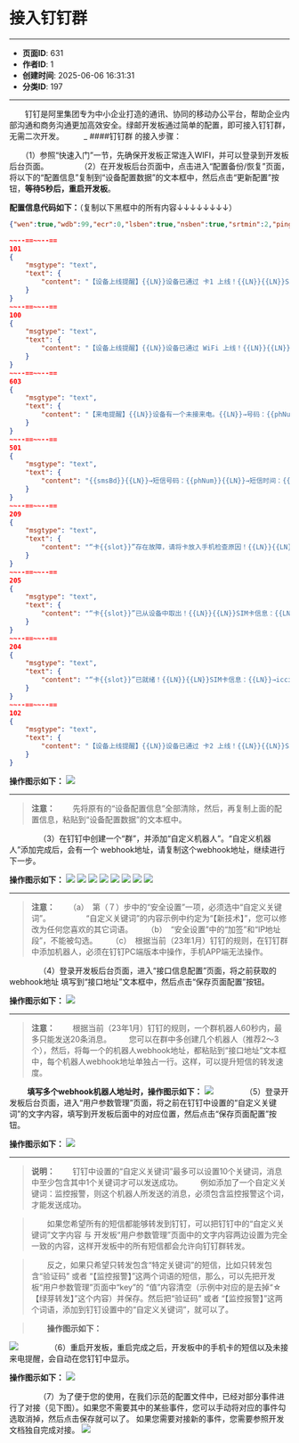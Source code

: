 # 接入钉钉群

---
- **页面ID**: 631
- **作者ID**: 1
- **创建时间**: 2025-06-06 16:31:31
- **分类ID**: 197
---

　　钉钉是阿里集团专为中小企业打造的通讯、协同的移动办公平台，帮助企业内部沟通和商务沟通更加高效安全。绿邮开发板通过简单的配置，即可接入钉钉群，无需二次开发。
　　
_
####钉钉群 的接入步骤：

　　（1）参照“快速入门”一节，先确保开发板正常连入WIFI，并可以登录到开发板后台页面。
　　
　　（2）在开发板后台页面中，点击进入“配置备份/恢复”页面，将以下的“配置信息”复制到“设备配置数据”的文本框中，然后点击“更新配置”按钮，**等待5秒后，重启开发板**。

**配置信息代码如下：**（复制以下黑框中的所有内容↓↓↓↓↓↓↓↓）
```json
{"wen":true,"wdb":99,"ecr":0,"lsben":true,"nsben":true,"srtmin":2,"ping":175,"ackMax":8000,"schr":4,"tz":8,"tca":15,"otat":3,"botm":[0,0],"amo":[1,1],"cim":[],"cims":[],"lss":[30,30],"sen":[false,false],"ord":[20,10],"str2":["SM","SM"],"sysArgs":null,"adName":"admin","uip":[{"url":"","method":1,"conType":1,"jcl":false,"reqFreq":true,"reqCnt":20,"reqOkLog":false,"reqErrLog":true,"allType":[100,101,102,204,205,209,501,603],"userArgs":{"0":{"un":"devName","uv":"{{devId}}","en":"0"},"1":{"un":"key","uv":"☆【绿芽转发】","en":"0"},"2":{"un":"tail","uv":"★☆★☆短信小尾巴（不需要可以不填写）","en":"0"}}}]}

~~--==~~--==
101
{
    "msgtype": "text",
    "text": {
        "content": "【设备上线提醒】{{LN}}设备已通过 卡1 上线！{{LN}}{{LN}}SIM卡信息：{{LN}}→iccid：{{iccId}}{{LN}}→imsi：{{imsi}}{{LN}}→卡号：{{msIsdn}}{{LN}}→信号强度：{{dbm}}%{{LN}}{{LN}}↑↑来源：{{{devName}}}{{LN}}→时间：{{YMDHMS}}{{LN}}{{{key}}}"
    }
}
~~--==~~--==
100
{
    "msgtype": "text",
    "text": {
        "content": "【设备上线提醒】{{LN}}设备已通过 WiFi 上线！{{LN}}{{LN}}→本机IP：{{ip}}{{LN}}→WiFi热点：{{ssid}}{{LN}}→信号强度：{{dbm}}%{{LN}}{{LN}}↑↑来源：{{{devName}}}{{LN}}→时间：{{YMDHMS}}{{LN}}{{{key}}}"
    }
}
~~--==~~--==
603
{
    "msgtype": "text",
    "text": {
        "content": "【来电提醒】{{LN}}设备有一个未接来电。{{LN}}→号码：{{phNum}}{{LN}}→时间：{{telStartTs|$ts2hhmmss(':')}} 至 {{telEndTs|$ts2hhmmss(':')}}{{LN}}{{LN}}↑↑来源：{{{devName}}}（卡{{slot}} {{msIsdn}}）{{LN}}→时间：{{YMDHMS}}{{LN}}{{{key}}}"
    }
}
~~--==~~--==
501
{
    "msgtype": "text",
    "text": {
        "content": "{{smsBd}}{{LN}}→短信号码：{{phNum}}{{LN}}→短信时间：{{smsTs|$ts2yyyymmddhhmmss('-',':')}}{{LN}}↑↑来源：{{{devName}}}（卡{{slot}} {{msIsdn}}）{{LN}}→时间：{{YMDHMS}}{{LN}}{{{tail}}}{{LN}}{{{key}}}"
    }
}
~~--==~~--==
209
{
    "msgtype": "text",
    "text": {
        "content": "“卡{{slot}}”存在故障，请将卡放入手机检查原因！{{LN}}{{LN}}SIM卡信息：{{LN}}→iccid：{{iccId}}{{LN}}→imsi：{{imsi}}{{LN}}→卡号：{{msIsdn}}{{LN}}{{LN}}↑↑来源：{{{devName}}}{{LN}}→时间：{{YMDHMS}}{{LN}}{{{key}}}"
    }
}
~~--==~~--==
205
{
    "msgtype": "text",
    "text": {
        "content": "“卡{{slot}}”已从设备中取出！{{LN}}{{LN}}SIM卡信息：{{LN}}→iccid：{{iccId}}{{LN}}→imsi：{{imsi}}{{LN}}→卡号：{{msIsdn}}{{LN}}{{LN}}↑↑来源：{{{devName}}}{{LN}}→时间：{{YMDHMS}}{{LN}}{{{key}}}"
    }
}
~~--==~~--==
204
{
    "msgtype": "text",
    "text": {
        "content": "“卡{{slot}}”已就绪！{{LN}}{{LN}}SIM卡信息：{{LN}}→iccid：{{iccId}}{{LN}}→imsi：{{imsi}}{{LN}}→卡号：{{msIsdn}}{{LN}}→信号强度：{{dbm}}%{{LN}}{{LN}}↑↑来源：{{{devName}}}{{LN}}→时间：{{YMDHMS}}{{LN}}{{{key}}}"
    }
}
~~--==~~--==
102
{
    "msgtype": "text",
    "text": {
        "content": "【设备上线提醒】{{LN}}设备已通过 卡2 上线！{{LN}}{{LN}}SIM卡信息：{{LN}}→iccid：{{iccId}}{{LN}}→imsi：{{imsi}}{{LN}}→卡号：{{msIsdn}}{{LN}}→信号强度：{{dbm}}%{{LN}}{{LN}}↑↑来源：{{{devName}}}{{LN}}→时间：{{YMDHMS}}{{LN}}{{{key}}}"
    }
}

```

**操作图示如下：**
![](images/ddd012ed_63be8adc3c6a0.jpg)

------------
> **注意：**
　　先将原有的“设备配置信息”全部清除，然后，再复制上面的配置信息，粘贴到“设备配置数据”的文本框中。

　　
　　（3）在钉钉中创建一个“群”，并添加“自定义机器人”。“自定义机器人”添加完成后，会有一个 webhook地址，请复制这个webhook地址，继续进行下一步。
  
**操作图示如下：**
![](images/0e55cd44_63c1f392e0625.png)
![](images/91e4e98b_63c1f3af233a9.png)
![](images/912d9380_63c1f3cbba5d2.png)
![](images/a998e998_63c1f3eb7a807.png)
![](images/5e3ca2db_63c1f3fd5fd79.png)
![](images/f160a7eb_63c1f416ba58c.png)
![](images/dd9bf65f_63c1f42ac4f19.png)
![](images/3c77dac8_63c1f43c04fda.png)

------------
> **注意：**
　　（a）　第（７）步中的“安全设置”一项，必须选中“自定义关键词”。
 　　　　 “自定义关键词”的内容示例中约定为“【新技术】”，您可以修改为任何您喜欢的其它词语。
　　（b）　“安全设置”中的“加签”和“IP地址段”，不能被勾选。
　　（c）　根据当前（23年1月）钉钉的规则，在钉钉群中添加机器人，必须在钉钉PC端版本中操作，手机APP端无法操作。

　　
　　（4）登录开发板后台页面，进入“接口信息配置”页面，将之前获取的 webhook地址 填写到“接口地址”文本框中，然后点击“保存页面配置”按钮。

**操作图示如下：**
![](images/3920238d_63c0db11b9ce3.png)

------------
> **注意：**
　　根据当前（23年1月）钉钉的规则，一个群机器人60秒内，最多只能发送20条消息。
　　您可以在群中多创建几个机器人（推荐2～3个），然后，将每一个的机器人webhook地址，都粘贴到“接口地址”文本框中，每个机器人webhook地址单独占一行。这样，可以提升短信的转发速度。

　　
**填写多个webhook机器人地址时，操作图示如下：**
![](images/d7a69f1d_63c0dd13ad51f.png)
　　
　　（5）登录开发板后台页面，进入“用户参数管理”页面，将之前在钉钉中设置的“自定义关键词”的文字内容，填写到开发板后面中的对应位置，然后点击“保存页面配置”按钮。
  
**操作图示如下：**
![](images/6f4ac9a2_6842a6b9d0979.png)


------------

> **说明：**
　　钉钉中设置的“自定义关键词”最多可以设置10个关键词，消息中至少包含其中1个关键词才可以发送成功。
　　例如添加了一个自定义关键词：监控报警，则这个机器人所发送的消息，必须包含监控报警这个词，才能发送成功。

>　　如果您希望所有的短信都能够转发到钉钉，可以把钉钉中的“自定义关键词”文字内容 与 开发板“用户参数管理”页面中的文字内容两边设置为完全一致的内容，这样开发板中的所有短信都会允许向钉钉群转发。

>　　反之，如果只希望只转发包含“特定关键词”的短信，比如只转发包含“验证码” 或者 “【监控报警】”这两个词语的短信，那么，可以先把开发板“用户参数管理”页面中“key”的 “值”内容清空（示例中对应的是去掉“☆【绿芽转发】”这个内容）并保存。然后把“验证码” 或者 “【监控报警】”这两个词语，添加到钉钉设置中的“自定义关键词”，就可以了。

>　　**操作图示如下：**

![](images/e0daeaf8_63c205310bd2b.png)
　　
　　（6）重启开发板，重启完成之后，开发板中的手机卡的短信以及未接来电提醒，会自动在您钉钉中显示。
  
**操作图示如下：**
![](images/662c4317_63c1fe7b2b899.png)



　　
　　（7）为了便于您的使用，在我们示范的配置文件中，已经对部分事件进行了对接（见下图）。如果您不需要其中的某些事件，您可以手动将对应的事件勾选取消掉，然后点击保存就可以了。
  如果您需要对接新的事件，您需要参照开发文档独自完成对接。
![](images/86f1fe1b_683ad3b217c1f.png)

